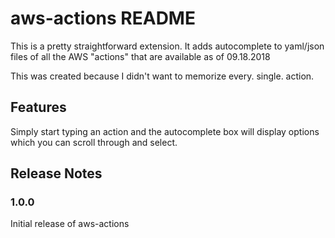 # aws-actions README

This is a pretty straightforward extension. It adds autocomplete to yaml/json files of all the AWS "actions" that are available as of 09.18.2018

This was created because I didn't want to memorize every. single. action.

## Features

Simply start typing an action and the autocomplete box will display options which you can scroll through and select.

## Release Notes


### 1.0.0

Initial release of aws-actions

